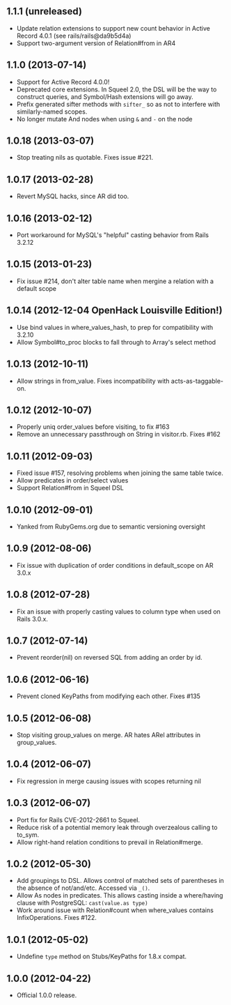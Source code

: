 ## 1.1.1 (unreleased)

* Update relation extensions to support new count behavior in Active Record
  4.0.1 (see rails/rails@da9b5d4a)
* Support two-argument version of Relation#from in AR4

## 1.1.0 (2013-07-14)

* Support for Active Record 4.0.0!
* Deprecated core extensions. In Squeel 2.0, the DSL will be the way to
  construct queries, and Symbol/Hash extensions will go away.
* Prefix generated sifter methods with `sifter_` so as not to interfere with
  similarly-named scopes.
* No longer mutate And nodes when using `&` and `-` on the node

## 1.0.18 (2013-03-07)

* Stop treating nils as quotable. Fixes issue #221.

## 1.0.17 (2013-02-28)

* Revert MySQL hacks, since AR did too.

## 1.0.16 (2013-02-12)

* Port workaround for MySQL's "helpful" casting behavior from Rails 3.2.12

## 1.0.15 (2013-01-23)

* Fix issue #214, don't alter table name when mergine a relation with a default
  scope

## 1.0.14 (2012-12-04 OpenHack Louisville Edition!)

* Use bind values in where_values_hash, to prep for compatibility with 3.2.10
* Allow Symbol#to_proc blocks to fall through to Array's select method

## 1.0.13 (2012-10-11)

* Allow strings in from_value. Fixes incompatibility with acts-as-taggable-on.

## 1.0.12 (2012-10-07)

* Properly uniq order_values before visiting, to fix #163
* Remove an unnecessary passthrough on String in visitor.rb. Fixes #162

## 1.0.11 (2012-09-03)

* Fixed issue #157, resolving problems when joining the same table twice.
* Allow predicates in order/select values
* Support Relation#from in Squeel DSL

## 1.0.10 (2012-09-01)

* Yanked from RubyGems.org due to semantic versioning oversight

## 1.0.9 (2012-08-06)

* Fix issue with duplication of order conditions in default_scope on AR 3.0.x

## 1.0.8 (2012-07-28)

* Fix an issue with properly casting values to column type when used
  on Rails 3.0.x.

## 1.0.7 (2012-07-14)

* Prevent reorder(nil) on reversed SQL from adding an order by id.

## 1.0.6 (2012-06-16)

* Prevent cloned KeyPaths from modifying each other. Fixes #135

## 1.0.5 (2012-06-08)

* Stop visiting group_values on merge. AR hates ARel attributes in
  group_values.

## 1.0.4 (2012-06-07)

* Fix regression in merge causing issues with scopes returning nil

## 1.0.3 (2012-06-07)

* Port fix for Rails CVE-2012-2661 to Squeel.
* Reduce risk of a potential memory leak through overzealous
  calling to to_sym.
* Allow right-hand relation conditions to prevail in Relation#merge.

## 1.0.2 (2012-05-30)

* Add groupings to DSL. Allows control of matched sets of
  parentheses in the absence of not/and/etc. Accessed via
  `_()`.
* Allow As nodes in predicates. This allows casting inside
  a where/having clause with PostgreSQL: `cast(value.as type)`
* Work around issue with Relation#count when where_values
  contains InfixOperations. Fixes #122.

## 1.0.1 (2012-05-02)

* Undefine `type` method on Stubs/KeyPaths for 1.8.x compat.

## 1.0.0 (2012-04-22)

* Official 1.0.0 release.
